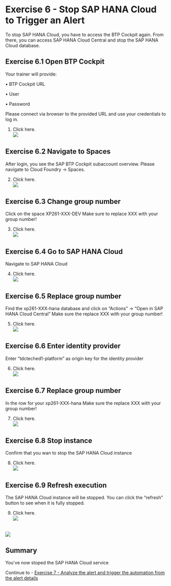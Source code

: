 # Exercise 6 - Stop SAP HANA Cloud to Trigger an Alert

To stop SAP HANA Cloud, you have to access the BTP Cockpit again. From there, you can access SAP HANA Cloud Central and stop the SAP HANA Cloud database.

## Exercise 6.1 Open BTP Cockpit

Your trainer will provide:

•	BTP Cockpit URL

•	User

•	Password

Please connect via browser to the provided URL and use your credentials to log in.


1.	Click here.
<br>![](/exercises/ex6/images/Ex6_1.png)


## Exercise 6.2 Navigate to Spaces

After login, you see the SAP BTP Cockpit subaccount overview.
Please navigate to Cloud Foundry → Spaces.


2.	Click here.
<br>![](/exercises/ex6/images/Ex6_2.png)

## Exercise 6.3 Change group number

Click on the space XP261-XXX-DEV
Make sure to replace XXX with your group number!


3.	Click here.
<br>![](/exercises/ex6/images/Ex6_3.png)

## Exercise 6.4 Go to SAP HANA Cloud

Navigate to SAP HANA Cloud

4.	Click here.
<br>![](/exercises/ex6/images/Ex6_4.png)

## Exercise 6.5 Replace group number

Find the xp261-XXX-hana database and click on “Actions” → “Open in SAP HANA Cloud Central”
Make sure the replace XXX with your group number!

5.	Click here.
<br>![](/exercises/ex6/images/Ex6_5.png)

## Exercise 6.6 Enter identity provider

Enter “tdcteched1-platform” as origin key for the identity provider

6.	Click here.
<br>![](/exercises/ex6/images/Ex6_6.png)

## Exercise 6.7 Replace group number

In the row for your xp261-XXX-hana 
Make sure the replace XXX with your group number!

7.	Click here.
<br>![](/exercises/ex6/images/Ex6_7.png)

## Exercise 6.8 Stop instance

Confirm that you wan to stop the SAP HANA Cloud instance

8.	Click here.
<br>![](/exercises/ex6/images/Ex6_8.png)

## Exercise 6.9 Refresh execution

The SAP HANA Cloud instance will be stopped. You can click the “refresh” button to see when it is fully stopped.

9.	Click here.
<br>![](/exercises/ex6/images/Ex6_9.png)

<br>![](/exercises/ex6/images/Ex6_10.png)


## Summary

You've now stoped the SAP HANA Cloud service

Continue to - [Exercise 7 -	Analyze the alert and trigger the automation from the alert details ](../ex3/README.md)
